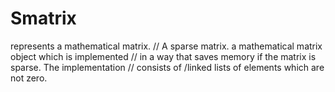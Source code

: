 # Smatrix
represents a mathematical matrix.
// A sparse matrix. a mathematical matrix object which is implemented
// in a way that saves memory if the matrix is sparse. The implementation
// consists of /linked lists of elements which are not zero. 
